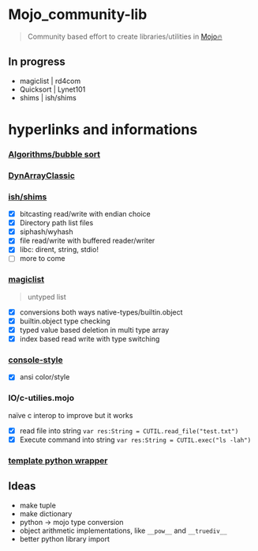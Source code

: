 # Mojo_community-lib
> Community based effort to create libraries/utilities in [Mojo🔥](https://docs.modular.com/mojo/)
## In progress
- magiclist | rd4com
- Quicksort | Lynet101
- shims | ish/shims
# hyperlinks and informations
### [Algorithms/bubble sort](https://github.com/Lynet101/Mojo_community-lib/tree/main/Algorithms/Bubblesort)
### [DynArrayClassic](https://github.com/Lynet101/Mojo_community-lib/blob/main/DataStructures/DArrayClassic/array.mojo)
### [ish/shims](https://github.com/lsh/shims)
  - [X] bitcasting read/write with endian choice
  - [x] Directory path list files
  - [x] siphash/wyhash
  - [x] file read/write with buffered reader/writer
  - [x] libc: dirent, string, stdio!
  - [ ] more to come
### [magiclist](https://github.com/rd4com/mojo-magiclist)
> untyped list
  - [x] conversions both ways native-types/builtin.object
  - [x] builtin.object type checking
  - [x] typed value based deletion in multi type array
  - [x] index based read write with type switching
### [console-style](https://github.com/rd4com/mojo-console-style-print)
  - [x] ansi color/style
### IO/c-utilies.mojo
naïve c interop to improve but it works
- [X] read file into string
``` var res:String = CUTIL.read_file("test.txt") ```
- [X] Execute command into string
``` var res:String = CUTIL.exec("ls -lah") ```
### [template python wrapper](https://github.com/Lynet101/Mojo_community-lib/blob/main/IO/snippets/generic_python_wrapper.mojo)
## Ideas
- make tuple
- make dictionary
- python -> mojo type conversion
- object arithmetic implementations, like ``__pow__`` and ``__truediv__``
- better python library import
